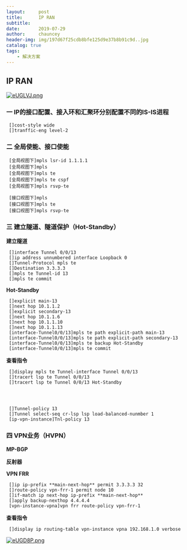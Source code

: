 ```yaml
---
layout:     post
title:      IP RAN
subtitle:   
date:       2019-07-29
author:     chauncey
header-img: img/197d67f25cdb8bfe125d9e37b8b91c9d..jpg
catalog: true
tags:
    - 解决方案
---
```


## IP RAN

[![eUGLVJ.png](https://s2.ax1x.com/2019/08/01/eUGLVJ.png)](https://imgchr.com/i/eUGLVJ)

### 一   IP的接口配置、接入环和汇聚环分别配置不同的IS-IS进程

     []cost-style wide
     []tranffic-eng level-2
     
### 二   全局使能、接口使能

     [全局视图下]mpls lsr-id 1.1.1.1
     [全局视图下]mpls
     [全局视图下]mpls te
     [全局视图下]mpls te cspf
     [全局视图下]mpls rsvp-te
     
     [接口视图下]mpls
     [接口视图下]mpls te
     [接口视图下]mpls rsvp-te

### 三   建立隧道、隧道保护（Hot-Standby）

**建立隧道**

     []interface Tunnel 0/0/13
     []ip address unnumbered interface Loopback 0
     []Tunnel-Protocol mpls te
     []Destination 3.3.3.3
     []mpls te Tunnel-id 13
     []mpls te commit
     
**Hot-Standby**
     
     []explicit main-13
     []next hop 10.1.1.2
     []explicit secondary-13
     []next hop 10.1.1.6
     []next hop 10.1.1.10
     []next hop 10.1.1.13
     [interface-Tunnel0/0/13]mpls te path explicit-path main-13
     [interface-Tunnel0/0/13]mpls te path explicit-path secondary-13
     [interface-Tunnel0/0/13]mpls te backup Hot-Standby
     [interface-Tunnel0/0/13]mpls te commit
     
**查看指令**
     
     []display mpls te Tunnel-interface Tunnel 0/0/13
     []tracert lsp te Tunnel 0/0/13
     []tracert lsp te Tunnel 0/0/13 Hot-Standby
     
     
     
     
     []Tunnel-policy 13
     []Tunnel select-seq cr-lsp lsp load-balanced-nunmber 1
     [ip-vpn-instance]Tnl-policy 13

### 四   VPN业务（HVPN）

**MP-BGP**

**反射器**

**VPN FRR**

     []ip ip-prefix **main-next-hop** permit 3.3.3.3 32
     []route-policy vpn-frr-1 permit node 10
     []if-match ip next-hop ip-prefix **main-next-hop**
     []apply backup-nexthop 4.4.4.4
     [vpn-instance-vpna]vpn frr route-policy vpn-frr-1
     
**查看指令**

     []display ip routing-table vpn-instance vpna 192.168.1.0 verbose

[![eUGD8P.png](https://s2.ax1x.com/2019/08/01/eUGD8P.png)](https://imgchr.com/i/eUGD8P)
     

###

###


